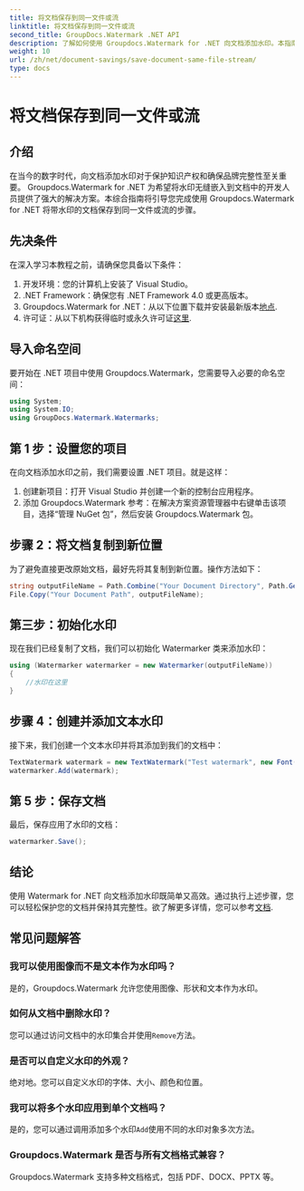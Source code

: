 ```yaml
---
title: 将文档保存到同一文件或流
linktitle: 将文档保存到同一文件或流
second_title: GroupDocs.Watermark .NET API
description: 了解如何使用 Groupdocs.Watermark for .NET 向文档添加水印。本指南提供了确保文档保护和完整性的说明。
weight: 10
url: /zh/net/document-savings/save-document-same-file-stream/
type: docs
---
```

# 将文档保存到同一文件或流

## 介绍
在当今的数字时代，向文档添加水印对于保护知识产权和确保品牌完整性至关重要。 Groupdocs.Watermark for .NET 为希望将水印无缝嵌入到文档中的开发人员提供了强大的解决方案。本综合指南将引导您完成使用 Groupdocs.Watermark for .NET 将带水印的文档保存到同一文件或流的步骤。
## 先决条件
在深入学习本教程之前，请确保您具备以下条件：
1. 开发环境：您的计算机上安装了 Visual Studio。
2. .NET Framework：确保您有 .NET Framework 4.0 或更高版本。
3.  Groupdocs.Watermark for .NET：从以下位置下载并安装最新版本[地点](https://releases.groupdocs.com/Watermark/net/).
4. 许可证：从以下机构获得临时或永久许可证[这里](https://purchase.groupdocs.com/temporary-license/).
## 导入命名空间
要开始在 .NET 项目中使用 Groupdocs.Watermark，您需要导入必要的命名空间：
```csharp
using System;
using System.IO;
using GroupDocs.Watermark.Watermarks;
```
## 第 1 步：设置您的项目
在向文档添加水印之前，我们需要设置 .NET 项目。就是这样：
1. 创建新项目：打开 Visual Studio 并创建一个新的控制台应用程序。
2. 添加 Groupdocs.Watermark 参考：在解决方案资源管理器中右键单击该项目，选择“管理 NuGet 包”，然后安装 Groupdocs.Watermark 包。
## 步骤 2：将文档复制到新位置
为了避免直接更改原始文档，最好先将其复制到新位置。操作方法如下：
```csharp
string outputFileName = Path.Combine("Your Document Directory", Path.GetFileName("Your Document Path"));
File.Copy("Your Document Path", outputFileName);
```
## 第三步：初始化水印
现在我们已经复制了文档，我们可以初始化 Watermarker 类来添加水印：
```csharp
using (Watermarker watermarker = new Watermarker(outputFileName))
{
    //水印在这里
}
```
## 步骤 4：创建并添加文本水印
接下来，我们创建一个文本水印并将其添加到我们的文档中：
```csharp
TextWatermark watermark = new TextWatermark("Test watermark", new Font("Arial", 12));
watermarker.Add(watermark);
```
## 第 5 步：保存文档
最后，保存应用了水印的文档：
```csharp
watermarker.Save();
```
## 结论
使用 Watermark for .NET 向文档添加水印既简单又高效。通过执行上述步骤，您可以轻松保护您的文档并保持其完整性。欲了解更多详情，您可以参考[文档](https://tutorials.groupdocs.com/Watermark/net/).
## 常见问题解答
### 我可以使用图像而不是文本作为水印吗？
是的，Groupdocs.Watermark 允许您使用图像、形状和文本作为水印。
### 如何从文档中删除水印？
您可以通过访问文档中的水印集合并使用`Remove`方法。
### 是否可以自定义水印的外观？
绝对地。您可以自定义水印的字体、大小、颜色和位置。
### 我可以将多个水印应用到单个文档吗？
是的，您可以通过调用添加多个水印`Add`使用不同的水印对象多次方法。
### Groupdocs.Watermark 是否与所有文档格式兼容？
Groupdocs.Watermark 支持多种文档格式，包括 PDF、DOCX、PPTX 等。